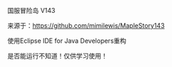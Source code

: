 国服冒险岛 V143

来源于：https://github.com/mimilewis/MapleStory143

使用Eclipse IDE for Java Developers重构

是否能运行不知道！仅供学习使用！
